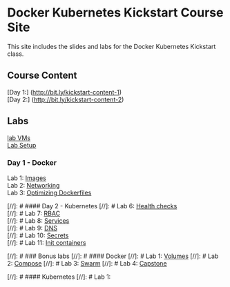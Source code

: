 # Docker Kubernetes Kickstart Course Site

This site includes the slides and labs for the Docker Kubernetes Kickstart class. 

## Course Content 
[Day 1:] (http://bit.ly/kickstart-content-1)   
[Day 2:] (http://bit.ly/kickstart-content-2)   

## Labs
[lab VMs](https://docs.google.com/spreadsheets/d/1kW1rNQMZVdoYa2IDLZa66rLv122LM_mIfkbjxhEmVsQ/edit?usp=sharing)  
[Lab Setup](labs/001-setup/)  

### Day 1 - Docker
Lab 1: [Images](labs/images/)  
Lab 2: [Networking](labs/networking/)  
Lab 3: [Optimizing Dockerfiles](labs/adv-dockerfile/)

[//]: # #### Day 2 - Kubernetes
[//]: # Lab 6: [Health checks](labs/06-networking/)  
[//]: # Lab 7: [RBAC](labs/07-rbac/)  
[//]: # Lab 8: [Services](labs/08-services/)  
[//]: # Lab 9: [DNS](labs/10-dns/)  
[//]: # Lab 10: [Secrets](labs/11-secrets/)  
[//]: # Lab 11: [Init containers](labs/12-init/)  


[//]: # ### Bonus labs
[//]: # #### Docker
[//]: # Lab 1: [Volumes](bonus-labs/volumes/)
[//]: # Lab 2: [Compose](bonus-labs/compose/)
[//]: # Lab 3: [Swarm](bonus-labs/swarm)
[//]: # Lab 4: [Capstone](bonus-labs/capstone)

[//]: # #### Kubernetes
[//]: # Lab 1:
